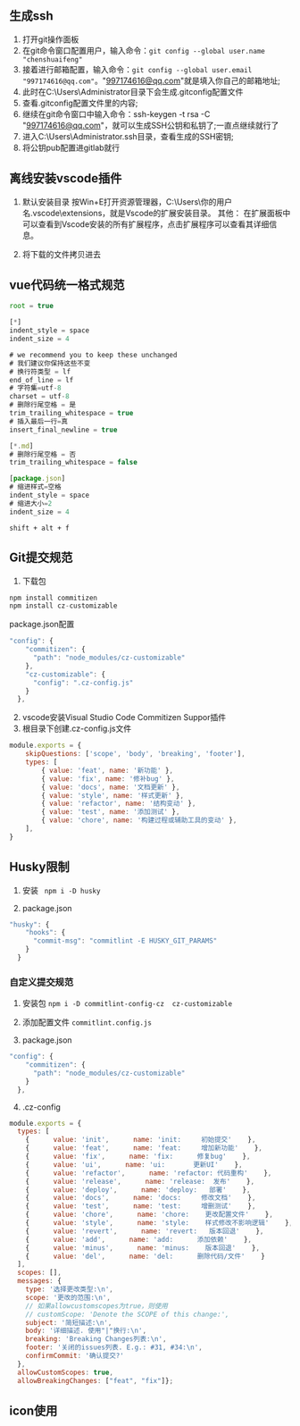 ## 生成ssh

1. 打开git操作面板
2. 在git命令窗口配置用户，输入命令：`git config --global user.name "chenshuaifeng"`
3. 接着进行邮箱配置，输入命令：`git config --global user.email "997174616@qq.com"`。"997174616@qq.com"就是填入你自己的邮箱地址;
4. 此时在C:\Users\Administrator目录下会生成.gitconfig配置文件
5. 查看.gitconfig配置文件里的内容;
6. 继续在git命令窗口中输入命令：ssh-keygen -t rsa -C "997174616@qq.com"，就可以生成SSH公钥和私钥了;一直点继续就行了
7. 进入C:\Users\Administrator\.ssh目录，查看生成的SSH密钥;
8. 将公钥pub配置进gitlab就行

## 离线安装vscode插件
1. 默认安装目录
按Win+E打开资源管理器，C:\Users\你的用户名\.vscode\extensions，就是Vscode的扩展安装目录。
其他：
在扩展面板中可以查看到Vscode安装的所有扩展程序，点击扩展程序可以查看其详细信息。

2. 将下载的文件拷贝进去


## vue代码统一格式规范

```js
root = true

[*]
indent_style = space
indent_size = 4

# we recommend you to keep these unchanged
# 我们建议你保持这些不变
# 换行符类型 = lf
end_of_line = lf
# 字符集=utf-8
charset = utf-8
# 删除行尾空格 = 是
trim_trailing_whitespace = true
# 插入最后一行=真
insert_final_newline = true

[*.md]
# 删除行尾空格 = 否
trim_trailing_whitespace = false

[package.json]
# 缩进样式=空格
indent_style = space
# 缩进大小=2
indent_size = 4

```

`shift + alt + f`

## Git提交规范

1. 下载包

```js
npm install commitizen
npm install cz-customizable
```

package.json配置
```js
"config": {
    "commitizen": {
      "path": "node_modules/cz-customizable"
    },
    "cz-customizable": {
      "config": ".cz-config.js"
    }
  },

```

2. vscode安装Visual Studio Code Commitizen Suppor插件
3. 根目录下创建.cz-config.js文件

```js
module.exports = {
	skipQuestions: ['scope', 'body', 'breaking', 'footer'],
	types: [
		{ value: 'feat', name: '新功能' },
		{ value: 'fix', name: '修补bug' },
		{ value: 'docs', name: '文档更新' },
		{ value: 'style', name: '样式更新' },
		{ value: 'refactor', name: '结构变动' },
		{ value: 'test', name: '添加测试' },
		{ value: 'chore', name: '构建过程或辅助工具的变动' },
	],
}

```
## Husky限制

1. 安装 ` npm i -D husky`



2. package.json
```js
"husky": {
    "hooks": {
      "commit-msg": "commitlint -E HUSKY_GIT_PARAMS"
    }
  }
```

### 自定义提交规范
1. 安装包 `npm i -D commitlint-config-cz  cz-customizable`

2. 添加配置文件 `commitlint.config.js`
3. package.json

```js
"config": {
    "commitizen": {
      "path": "node_modules/cz-customizable"
    }
  },
```
4. .cz-config

```js
module.exports = {
  types: [
    {      value: 'init',      name: 'init:     初始提交'    },
    {      value: 'feat',      name: 'feat:     增加新功能'    },
    {      value: 'fix',      name: 'fix:      修复bug'    },
    {      value: 'ui',      name: 'ui:       更新UI'    },
    {      value: 'refactor',      name: 'refactor: 代码重构'    },
    {      value: 'release',      name: 'release:  发布'    },
    {      value: 'deploy',      name: 'deploy:   部署'    },
    {      value: 'docs',      name: 'docs:     修改文档'    },
    {      value: 'test',      name: 'test:     增删测试'    },
    {      value: 'chore',      name: 'chore:    更改配置文件'    },
    {      value: 'style',      name: 'style:    样式修改不影响逻辑'    },
    {      value: 'revert',      name: 'revert:   版本回退'    },
    {      value: 'add',      name: 'add:      添加依赖'    },
    {      value: 'minus',      name: 'minus:    版本回退'    },
    {      value: 'del',      name: 'del:      删除代码/文件'    }
  ],
  scopes: [],
  messages: {
    type: '选择更改类型:\n',
    scope: '更改的范围:\n',
    // 如果allowcustomscopes为true，则使用
    // customScope: 'Denote the SCOPE of this change:',
    subject: '简短描述:\n',
    body: '详细描述. 使用"|"换行:\n',
    breaking: 'Breaking Changes列表:\n',
    footer: '关闭的issues列表. E.g.: #31, #34:\n',
    confirmCommit: '确认提交?'
  },
  allowCustomScopes: true,
  allowBreakingChanges: ["feat", "fix"]};
```

## icon使用
<el-icon><Plus /></el-icon>
<el-icon><Expand /></el-icon>
<el-icon><HelpFilled /></el-icon>